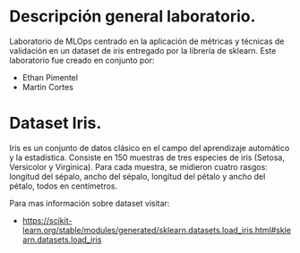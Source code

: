# Descripción general laboratorio.
Laboratorio de MLOps centrado en la aplicación de métricas y técnicas de validación en un dataset de iris entregado por la librería de sklearn. Este laboratorio fue creado en conjunto por:

- Ethan Pimentel
- Martin Cortes

# Dataset Iris.

Iris es un conjunto de datos clásico en el campo del aprendizaje automático y la estadística. Consiste en 150 muestras de tres especies de iris (Setosa, Versicolor y Virginica). Para cada muestra, se midieron cuatro rasgos: longitud del sépalo, ancho del sépalo, longitud del pétalo y ancho del pétalo, todos en centímetros.

Para mas información sobre dataset visitar:

- https://scikit-learn.org/stable/modules/generated/sklearn.datasets.load_iris.html#sklearn.datasets.load_iris
